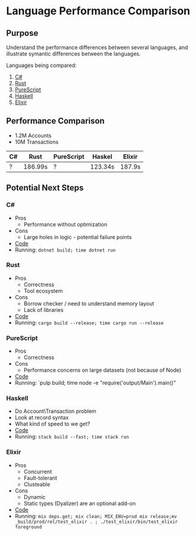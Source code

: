 # Language Performance Comparison

## Purpose

Understand the performance differences between several languages, and illustrate symantic differences between the languages.

Languages being compared:

1. [C#](#c#)
2. [Rust](#rust)
3. [PureScript](#PureScript)
4. [Haskell](#haskell)
5. [Elixir](#Elixir)

## Performance Comparison
- 1.2M Accounts
- 10M Transactions

|C#|Rust|PureScript|Haskel|Elixir|
|-|-|-|-|-|
|?|186.99s|?|123.34s|187.9s|

## Potential Next Steps

### C#
- Pros
  * Performance without optimization
- Cons
  * Large holes in logic - potential failure points
- [Code](https://github.com/ConcordResearch/LanguageComparison/tree/master/src-cs)
- Running: `dotnet build; time dotnet run`

### Rust
- Pros
  * Correctness
  * Tool ecosystem
- Cons
  * Borrow checker / need to understand memory layout
  * Lack of libraries
- [Code](https://github.com/ConcordResearch/LanguageComparison/tree/master/src-rs)
- Running: `cargo build --release; time cargo run --release`
### PureScript
- Pros
  * Correctness
- Cons
  * Performance concerns on large datasets (not because of Node)
- [Code](https://github.com/ConcordResearch/LanguageComparison/tree/master/src-ps)
- Running: `pulp build; time node -e "require('output/Main').main()"
### Haskell
 - Do Account\Transaction problem
 - Look at record syntax
 - What kind of speed to we get?
- [Code](https://github.com/ConcordResearch/LanguageComparison/tree/master/src-hs)
- Running: `stack build --fast; time stack run`
### Elixir
- Pros
    - Concurrent
    - Fault-tolerant
    - Clusteable
- Cons
    - Dynamic
    - Static types (Dyalizer) are an optional add-on
- [Code](https://github.com/ConcordResearch/LanguageComparison/tree/master/src-ex)
- Running: `mix deps.get; mix clean; MIX_ENV=prod mix release;mv _build/prod/rel/test_elixir . ; ./test_elixir/bin/test_elixir foreground`
